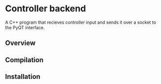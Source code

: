 # Controller backend
A C++ program that recieves controller input and sends it over a socket to the PyQT interface.

## Overview

## Compilation

## Installation
